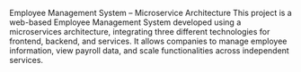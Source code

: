 Employee Management System – Microservice Architecture
This project is a web-based Employee Management System developed using a microservices architecture, integrating three different technologies for frontend, backend, and services. It allows companies to manage employee information, view payroll data, and scale functionalities across independent services.
